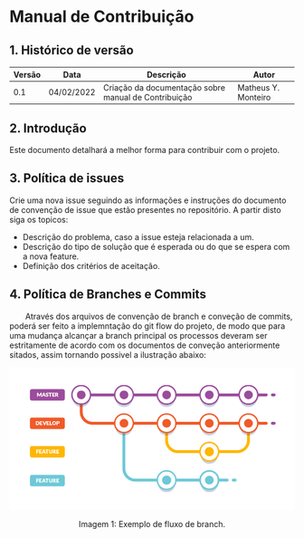 # Manual de Contribuição 

## 1. Histórico de versão 

<center>

| Versão | Data       | Descrição                                          | Autor        |
| ------ | ---------- | -------------------------------------------------- | ------------ |
| 0.1    | 04/02/2022 | Criação da documentação sobre manual de Contribuição | Matheus Y. Monteiro |

</center>

## 2. Introdução

Este documento detalhará a melhor forma para contribuir com o projeto.

## 3. Política de issues

Crie uma nova issue seguindo as informações e instruções do documento de convenção de issue que estão presentes no repositório. A partir disto siga os topicos:

- Descrição do problema, caso a issue esteja relacionada a um.
- Descrição do tipo de solução que é esperada ou do que se espera com a nova feature.
- Definição dos critérios de aceitação.

## 4. Política de Branches e Commits 

&emsp;&emsp;Através dos arquivos de convenção de branch e conveção de commits, poderá ser feito a implemntação do git flow do projeto, de modo que para uma mudança alcançar a branch principal os processos deveram ser estritamente de acordo com os documentos de conveção anteriormente sitados, assim tornando possivel a ilustração abaixo: 

<center>

![Git flow](../policy_md/images/gitflow-1.png)
<figcaption>Imagem 1: Exemplo de fluxo de branch.</figcaption>

</center>




